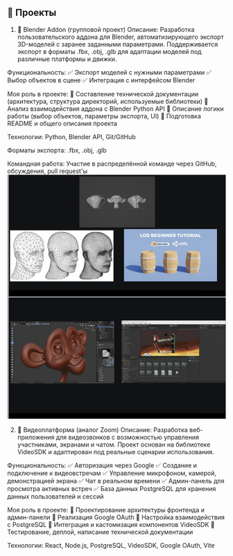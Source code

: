 ## 📁 Проекты

1. 🎯 Blender Addon (групповой проект)
Описание: Разработка пользовательского аддона для Blender, автоматизирующего экспорт 3D-моделей с заранее заданными параметрами. Поддерживается экспорт в форматы .fbx, .obj, .glb для адаптации моделей под различные платформы и движки.

Функциональность:
✅ Экспорт моделей с нужными параметрами
✅ Выбор объектов в сцене
✅ Интеграция с интерфейсом Blender

Моя роль в проекте:
🔹 Составление технической документации (архитектура, структура директорий, используемые библиотеки)
🔹 Анализ взаимодействия аддона с Blender Python API
🔹 Описание логики работы (выбор объектов, параметры экспорта, UI)
🔹 Подготовка README и общего описания проекта

Технологии: Python, Blender API, Git/GitHub

Форматы экспорта: .fbx, .obj, .glb

Командная работа: Участие в распределённой команде через GitHub, обсуждения, pull request'ы
[![Blender Addon](./BP.jpg)](./BP.jpg)


2. 🎥 Видеоплатформа (аналог Zoom)
Описание: Разработка веб-приложения для видеозвонков с возможностью управления участниками, экранами и чатом. Проект основан на библиотеке VideoSDK и адаптирован под реальные сценарии использования.

Функциональность:
✅ Авторизация через Google
✅ Создание и подключение к видеовстречам
✅ Управление микрофоном, камерой, демонстрацией экрана
✅ Чат в реальном времени
✅ Админ-панель для просмотра активных встреч
✅ База данных PostgreSQL для хранения данных пользователей и сессий

Моя роль в проекте:
🔹 Проектирование архитектуры фронтенда и админ-панели
🔹 Реализация Google OAuth
🔹 Настройка взаимодействия с PostgreSQL
🔹 Интеграция и кастомизация компонентов VideoSDK
🔹 Тестирование, деплой, написание технической документации

Технологии: React, Node.js, PostgreSQL, VideoSDK, Google OAuth, Vite
